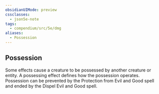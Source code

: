 ```yaml
---
obsidianUIMode: preview
cssclasses:
  - json5e-note
tags:
  - compendium/src/5e/dmg
aliases:
  - Possession
---
```

## Possession

Some effects cause a creature to be possessed by another creature or entity. A possessing effect defines how the possession operates. Possession can be prevented by the Protection from Evil and Good spell and ended by the Dispel Evil and Good spell.